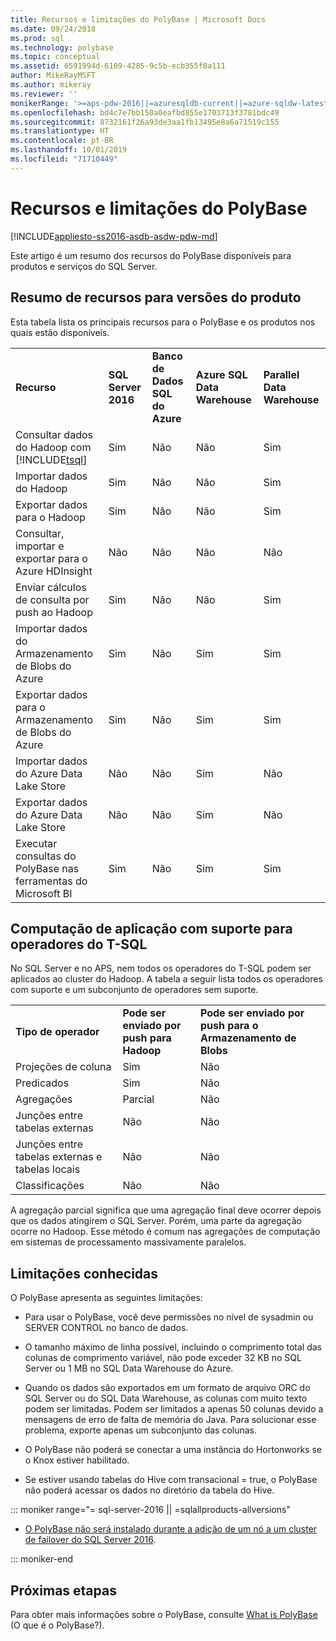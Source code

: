 ```yaml
---
title: Recursos e limitações do PolyBase | Microsoft Docs
ms.date: 09/24/2018
ms.prod: sql
ms.technology: polybase
ms.topic: conceptual
ms.assetid: 6591994d-6109-4285-9c5b-ecb355f8a111
author: MikeRayMSFT
ms.author: mikeray
ms.reviewer: ''
monikerRange: '>=aps-pdw-2016||=azuresqldb-current||=azure-sqldw-latest||>=sql-server-2016||=sqlallproducts-allversions||>=sql-server-linux-2017||=azuresqldb-mi-current'
ms.openlocfilehash: bd4c7e7bb150a0eafbd855e1703713f3781bdc49
ms.sourcegitcommit: 8732161f26a93de3aa1fb13495e8a6a71519c155
ms.translationtype: HT
ms.contentlocale: pt-BR
ms.lasthandoff: 10/01/2019
ms.locfileid: "71710449"
---
```

# <a name="polybase-features-and-limitations"></a>Recursos e limitações do PolyBase

[!INCLUDE[appliesto-ss2016-asdb-asdw-pdw-md](../../includes/tsql-appliesto-ss2016-all-md.md)]

Este artigo é um resumo dos recursos do PolyBase disponíveis para produtos e serviços do SQL Server.  
  
## <a name="feature-summary-for-product-releases"></a>Resumo de recursos para versões do produto

Esta tabela lista os principais recursos para o PolyBase e os produtos nos quais estão disponíveis.  
  
||||||
|-|-|-|-|-|   
|**Recurso**|**SQL Server 2016**|**Banco de Dados SQL do Azure**|**Azure SQL Data Warehouse**|**Parallel Data Warehouse**| 
|Consultar dados do Hadoop com [!INCLUDE[tsql](../../includes/tsql-md.md)]|Sim|Não|Não|Sim|
|Importar dados do Hadoop|Sim|Não|Não|Sim|
|Exportar dados para o Hadoop  |Sim|Não|Não| Sim|
|Consultar, importar e exportar para o Azure HDInsight |Não|Não|Não|Não
|Enviar cálculos de consulta por push ao Hadoop|Sim|Não|Não|Sim|  
|Importar dados do Armazenamento de Blobs do Azure|Sim|Não|Sim|Sim| 
|Exportar dados para o Armazenamento de Blobs do Azure|Sim|Não|Sim|Sim|  
|Importar dados do Azure Data Lake Store|Não|Não|Sim|Não|    
|Exportar dados do Azure Data Lake Store|Não|Não|Sim|Não|
|Executar consultas do PolyBase nas ferramentas do Microsoft BI|Sim|Não|Sim|Sim|   

## <a name="pushdown-computation-supported-by-t-sql-operators"></a>Computação de aplicação com suporte para operadores do T-SQL

No SQL Server e no APS, nem todos os operadores do T-SQL podem ser aplicados ao cluster do Hadoop. A tabela a seguir lista todos os operadores com suporte e um subconjunto de operadores sem suporte. 

||||
|-|-|-| 
|**Tipo de operador**|**Pode ser enviado por push para Hadoop**|**Pode ser enviado por push para o Armazenamento de Blobs**|
|Projeções de coluna|Sim|Não|
|Predicados|Sim|Não|
|Agregações|Parcial|Não|
|Junções entre tabelas externas|Não|Não|
|Junções entre tabelas externas e tabelas locais|Não|Não|
|Classificações|Não|Não|

A agregação parcial significa que uma agregação final deve ocorrer depois que os dados atingirem o SQL Server. Porém, uma parte da agregação ocorre no Hadoop. Esse método é comum nas agregações de computação em sistemas de processamento massivamente paralelos.  

## <a name="known-limitations"></a>Limitações conhecidas

O PolyBase apresenta as seguintes limitações:

- Para usar o PolyBase, você deve permissões no nível de sysadmin ou SERVER CONTROL no banco de dados.

- O tamanho máximo de linha possível, incluindo o comprimento total das colunas de comprimento variável, não pode exceder 32 KB no SQL Server ou 1 MB no SQL Data Warehouse do Azure.

- Quando os dados são exportados em um formato de arquivo ORC do SQL Server ou do SQL Data Warehouse, as colunas com muito texto podem ser limitadas. Podem ser limitados a apenas 50 colunas devido a mensagens de erro de falta de memória do Java. Para solucionar esse problema, exporte apenas um subconjunto das colunas.

- O PolyBase não poderá se conectar a uma instância do Hortonworks se o Knox estiver habilitado.

- Se estiver usando tabelas do Hive com transacional = true, o PolyBase não poderá acessar os dados no diretório da tabela do Hive.

<!--SQL Server 2016-->
::: moniker range="= sql-server-2016 || =sqlallproducts-allversions"

- [O PolyBase não será instalado durante a adição de um nó a um cluster de failover do SQL Server 2016](https://support.microsoft.com/help/3173087/fix-polybase-feature-doesn-t-install-when-you-add-a-node-to-a-sql-server-2016-failover-cluster).

::: moniker-end

## <a name="next-steps"></a>Próximas etapas

Para obter mais informações sobre o PolyBase, consulte [What is PolyBase](polybase-guide.md) (O que é o PolyBase?).
